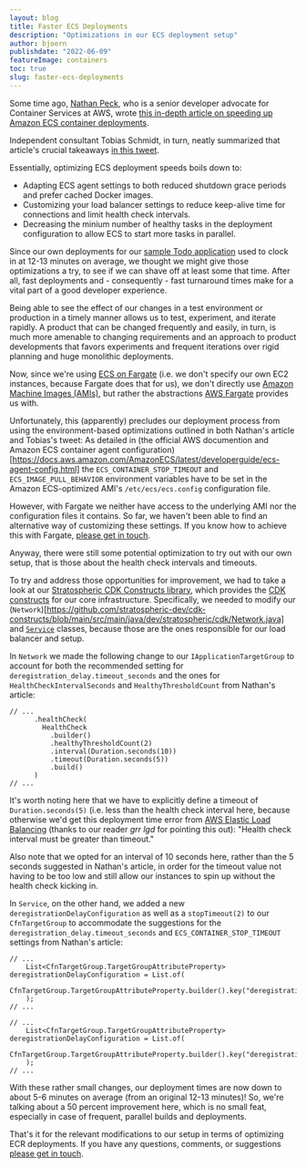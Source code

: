 ```yaml
---
layout: blog
title: Faster ECS Deployments
description: "Optimizations in our ECS deployment setup"
author: bjoern
publishdate: "2022-06-09"
featureImage: containers
toc: true
slug: faster-ecs-deployments
---
```


Some time ago, [Nathan Peck](https://nathanpeck.com/), who is a senior developer advocate for Container Services at AWS,  wrote [this in-depth article on speeding up Amazon ECS container deployments](https://nathanpeck.com/speeding-up-amazon-ecs-container-deployments/).

Independent consultant Tobias Schmidt, in turn, neatly summarized that article's crucial takeaways [in this tweet](https://twitter.com/tpschmidt_/status/1433470197361520648).

Essentially, optimizing ECS deployment speeds boils down to:

- Adapting ECS agent settings to both reduced shutdown grace periods and prefer cached Docker images.
- Customizing your load balancer settings to reduce keep-alive time for connections and limit health check intervals.
- Decreasing the minium number of healthy tasks in the deployment configuration to allow ECS to start more tasks in parallel.

Since our own deployments for our [sample Todo application](https://app.stratospheric.dev/) used to clock in at 12-13 minutes on average, we thought we might give those optimizations a try, to see if we can shave off at least some that time. After all, fast deployments and - consequently - fast turnaround times make for a vital part of a good developer experience. 

Being able to see the effect of our changes in a test environment or production in a timely manner allows us to test, experiment, and iterate rapidly. A product that can be changed frequently and easily, in turn, is much more amenable to changing requirements and an approach to product developments that favors experiments and frequent iterations over rigid planning and huge monolithic deployments.

Now, since we're using [ECS on Fargate](https://docs.aws.amazon.com/AmazonECS/latest/developerguide/AWS_Fargate.html) (i.e. we don't specify our own EC2 instances, because Fargate does that for us), we don't directly use [Amazon Machine Images (AMIs)](https://docs.aws.amazon.com/AWSEC2/latest/UserGuide/AMIs.html), but rather the abstractions [AWS Fargate](https://aws.amazon.com/fargate/) provides us with.

Unfortunately, this (apparently) precludes our deployment process from using the environment-based optimizations outlined in both Nathan's article and Tobias's tweet: As detailed in (the official AWS documention and Amazon ECS container agent configuration)[https://docs.aws.amazon.com/AmazonECS/latest/developerguide/ecs-agent-config.html]
the `ECS_CONTAINER_STOP_TIMEOUT` and `ECS_IMAGE_PULL_BEHAVIOR` environment variables have to be set in the Amazon ECS-optimized AMI's `/etc/ecs/ecs.config` configuration file.

However, with Fargate we neither have access to the underlying AMI nor the configuration files it contains. So far, we haven't been able to find an alternative way of customizing these settings. If you know how to achieve this with Fargate, [please get in touch](mailto:info@stratospheric.dev).

Anyway, there were still some potential optimization to try out with our own setup, that is those about the health check intervals and timeouts.

To try and address those opportunities for improvement, we had to take a look at our [Stratospheric CDK Constructs library](https://github.com/stratospheric-dev/cdk-constructs), which provides the [CDK constructs](https://docs.aws.amazon.com/cdk/v2/guide/constructs.html) for our core infrastructure. Specifically, we needed to modify our (`Network`)[https://github.com/stratospheric-dev/cdk-constructs/blob/main/src/main/java/dev/stratospheric/cdk/Network.java] and [`Service`](https://github.com/stratospheric-dev/cdk-constructs/blob/main/src/main/java/dev/stratospheric/cdk/Service.java) classes, because those are the ones responsible for our load balancer and setup.

In `Network` we made the following change to our `IApplicationTargetGroup` to account for both the recommended setting for `deregistration_delay.timeout_seconds` and the ones for `HealthCheckIntervalSeconds` and `HealthyThresholdCount` from Nathan's article:

```
// ...
      .healthCheck(
        HealthCheck
          .builder()
          .healthyThresholdCount(2)
          .interval(Duration.seconds(10))
          .timeout(Duration.seconds(5))
          .build()
      )
// ...
```

It's worth noting here that we have to explicitly define a timeout of `Duration.seconds(5)` (i.e. less than the health check interval here, because otherwise we'd get this deployment time error from [AWS Elastic Load Balancing](https://aws.amazon.com/elasticloadbalancing/) (thanks to our reader *grr lgd* for pointing this out): "Health check interval must be greater than timeout."

Also note that we opted for an interval of 10 seconds here, rather than the 5 seconds suggested in Nathan's article, in order for the timeout value not having to be too low and still allow our instances to spin up without the health check kicking in.

In `Service`, on the other hand, we added a new `deregistrationDelayConfiguration` as well as a `stopTimeout(2)` to our `CfnTargetGroup` to accommodate the suggestions for the `deregistration_delay.timeout_seconds` and `ECS_CONTAINER_STOP_TIMEOUT` settings from Nathan's article:

```
// ...
    List<CfnTargetGroup.TargetGroupAttributeProperty> deregistrationDelayConfiguration = List.of(
      CfnTargetGroup.TargetGroupAttributeProperty.builder().key("deregistration_delay.timeout_seconds").value("5").build()
    );
// ...
```

```
// ...
    List<CfnTargetGroup.TargetGroupAttributeProperty> deregistrationDelayConfiguration = List.of(
      CfnTargetGroup.TargetGroupAttributeProperty.builder().key("deregistration_delay.timeout_seconds").value("5").build()
    );
// ...
```

With these rather small changes, our deployment times are now down to about 5-6 minutes on average (from an original 12-13 minutes)! So, we're talking about a 50 percent improvement here, which is no small feat, especially in case of frequent, parallel builds and deployments.

That's it for the relevant modifications to our setup in terms of optimizing ECR deployments. If you have any questions, comments, or suggestions [please get in touch](mailto:info@stratospheric.dev).
